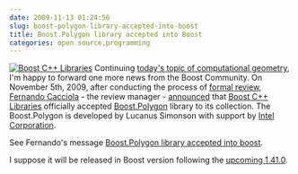 ```yaml
---
date: 2009-11-13 01:24:56
slug: boost-polygon-library-accepted-into-boost
title: Boost.Polygon library accepted into Boost
categories: open source,programming
---
```


[![Boost C++ Libraries](/images/logos/boost-logo.png)](http://www.boost.org) Continuing [today's topic of computational geometry](/?p=1457), I'm happy to forward one more news from the Boost Community. On November 5th, 2009, after conducting the process of [formal review](http://lists.boost.org/boost-announce/2009/08/0234.php), [Fernando Cacciola](http://www.scisoft-consulting.com/) - the review manager - [announced](http://lists.boost.org/Archives/boost/2009/11/157967.php) that [Boost C++ Libraries](http://www.boost.org/) officially accepted [Boost.Polygon](http://svn.boost.org/svn/boost/sandbox/gtl/doc/index.htm) library to its collection. The Boost.Polygon is developed by Lucanus Simonson with support by [Intel Corporation](http://www.intel.com/).





See Fernando's message [Boost.Polygon library accepted into boost](http://lists.boost.org/Archives/boost/2009/11/157967.php).





I suppose it will be released in Boost version following the [upcoming 1.41.0](http://beta.boost.org/users/news/version_1_41_0).
